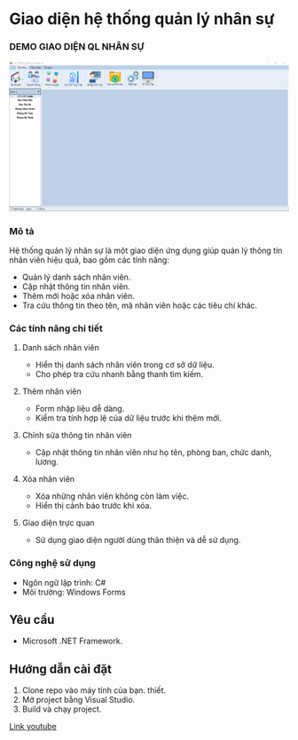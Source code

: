 # Giao diện hệ thống quản lý nhân sự

### DEMO GIAO DIỆN QL NHÂN SỰ

![Demo](./demo.png)

### Mô tả
Hệ thống quản lý nhân sự là một giao diện ứng dụng giúp quản lý thông tin nhân viên hiệu quả, bao gồm các tính năng:
- Quản lý danh sách nhân viên.
- Cập nhật thông tin nhân viên.
- Thêm mới hoặc xóa nhân viên.
- Tra cứu thông tin theo tên, mã nhân viên hoặc các tiêu chí khác.

### Các tính năng chi tiết

1. Danh sách nhân viên
   - Hiển thị danh sách nhân viên trong cơ sở dữ liệu.
   - Cho phép tra cứu nhanh bằng thanh tìm kiếm.

2. Thêm nhân viên
   - Form nhập liệu dễ dàng.
   - Kiểm tra tính hợp lệ của dữ liệu trước khi thêm mới.

3. Chỉnh sửa thông tin nhân viên
   - Cập nhật thông tin nhân viên như họ tên, phòng ban, chức danh, lương.

4. Xóa nhân viên
   - Xóa những nhân viên không còn làm việc.
   - Hiển thị cảnh báo trước khi xóa.

5. Giao diện trực quan
   - Sử dụng giao diện người dùng thân thiện và dễ sử dụng.

### Công nghệ sử dụng

- Ngôn ngữ lập trình: C#
- Môi trường: Windows Forms

## Yêu cầu

- Microsoft .NET Framework.

## Hướng dẫn cài đặt

1. Clone repo vào máy tính của bạn. thiết.
2. Mở project bằng Visual Studio.
3. Build và chạy project.

[Link youtube]()





